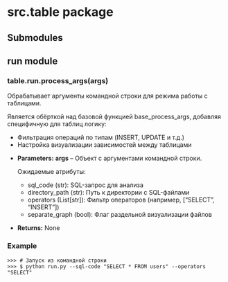# src.table package

## Submodules

## run module

### table.run.process_args(args)

Обрабатывает аргументы командной строки для режима работы с таблицами.

Является обёрткой над базовой функцией base_process_args, добавляя специфичную для таблиц логику:
  - Фильтрация операций по типам (INSERT, UPDATE и т.д.)
  - Настройка визуализации зависимостей между таблицами

* **Parameters:**
  **args** – Объект с аргументами командной строки.

  Ожидаемые атрибуты:
    - sql_code (str): SQL-запрос для анализа
    - directory_path (str): Путь к директории с SQL-файлами
    - operators (List[str]): Фильтр операторов (например, [“SELECT”, “INSERT”])
    - separate_graph (bool): Флаг раздельной визуализации файлов
* **Returns:**
  None

### Example

```pycon
>>> # Запуск из командной строки
>>> $ python run.py --sql-code "SELECT * FROM users" --operators "SELECT"
```
